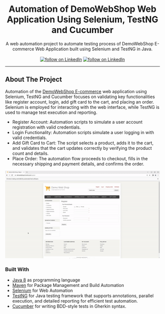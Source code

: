 <!-- PROJECT HEADER -->
<p align="center">
  <!--PROJECT TITLE AND DESCRIPTION -->
 <h1 align="center">Automation of DemoWebShop Web Application Using Selenium, TestNG and Cucumber</h1> 

  <p align="center">
    A web automation project to automate testing process of DemoWebShop E-commerce Web Application built using Selenium and TestNG in Java.
    <br /><br/>
    <a href="https://www.linkedin.com/in/lavatech-technology-81aa6a14b/">
        <img src="https://img.shields.io/badge/-LinkedIn-black.svg?style=for-the-badge&logo=linkedin&colorB=555"
            alt="follow on LinkedIn"></a>
    <a href="">
        <img src="https://img.shields.io/twitter/follow/_?style=for-the-badge&logo=twitter"
            alt="follow on LinkedIn"></a>
  </p>
</p>
<hr>

<!-- ABOUT THE PROJECT -->

## About The Project
Automation of the [DemoWebShop E-commerce](https://demowebshop.tricentis.com/) web application using Selenium, TestNG and Cucumber focuses on validating key functionalities like register account, login, add gift card to the cart, and placing an order. Selenium is employed for interacting with the web interface, while TestNG is used to manage test execution and reporting.

* Register Account: Automation scripts to simulate a user account registration with valid credentials.
* Login Functionality: Automation scripts simulate a user logging in with valid credentials.
* Add Gift Card to Cart: The script selects a product, adds it to the cart, and validates that the cart updates correctly by verifying the product count and details.
* Place Order: The automation flow proceeds to checkout, fills in the necessary shipping and payment details, and confirms the order.

![Automation Demonstration](./demo.gif)

### Built With
* [Java 8](https://www.oracle.com/java/technologies/javase/javase-jdk8-downloads.html) as programming language
* [Maven](https://maven.apache.org/) for Package Management and Build Automation
* [Selenium](https://www.selenium.dev/) for Web Automation
* [TestNG](https://testng.org/) for Java testing framework that supports annotations, parallel execution, and detailed reporting for efficient test automation.
* [Cucumber](https://cucumber.io/docs/cucumber/) for writing BDD-style tests in Gherkin syntax.

